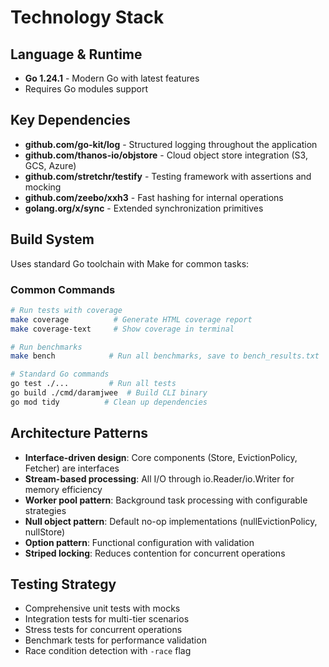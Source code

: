 # Technology Stack

## Language & Runtime
- **Go 1.24.1** - Modern Go with latest features
- Requires Go modules support

## Key Dependencies
- **github.com/go-kit/log** - Structured logging throughout the application
- **github.com/thanos-io/objstore** - Cloud object store integration (S3, GCS, Azure)
- **github.com/stretchr/testify** - Testing framework with assertions and mocking
- **github.com/zeebo/xxh3** - Fast hashing for internal operations
- **golang.org/x/sync** - Extended synchronization primitives

## Build System
Uses standard Go toolchain with Make for common tasks:

### Common Commands
```bash
# Run tests with coverage
make coverage          # Generate HTML coverage report
make coverage-text     # Show coverage in terminal

# Run benchmarks
make bench            # Run all benchmarks, save to bench_results.txt

# Standard Go commands
go test ./...         # Run all tests
go build ./cmd/daramjwee  # Build CLI binary
go mod tidy          # Clean up dependencies
```

## Architecture Patterns
- **Interface-driven design**: Core components (Store, EvictionPolicy, Fetcher) are interfaces
- **Stream-based processing**: All I/O through io.Reader/io.Writer for memory efficiency
- **Worker pool pattern**: Background task processing with configurable strategies
- **Null object pattern**: Default no-op implementations (nullEvictionPolicy, nullStore)
- **Option pattern**: Functional configuration with validation
- **Striped locking**: Reduces contention for concurrent operations

## Testing Strategy
- Comprehensive unit tests with mocks
- Integration tests for multi-tier scenarios  
- Stress tests for concurrent operations
- Benchmark tests for performance validation
- Race condition detection with `-race` flag